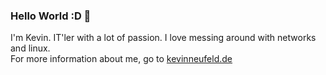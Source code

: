 ### Hello World :D 👋

I'm Kevin. IT'ler with a lot of passion. I love messing around with networks and linux.<br>
For more information about me, go to [kevinneufeld.de](https://kevinneufeld.de)

<!--
**Brotpilot-921/Brotpilot-921** is a ✨ _special_ ✨ repository because its `README.md` (this file) appears on your GitHub profile.

Here are some ideas to get you started:

- 🔭 I’m currently working on ...
- 🌱 I’m currently learning ...
- 👯 I’m looking to collaborate on ...
- 🤔 I’m looking for help with ...
- 💬 Ask me about ...
- 📫 How to reach me: ...
- 😄 Pronouns: ...
- ⚡ Fun fact: ...
-->
